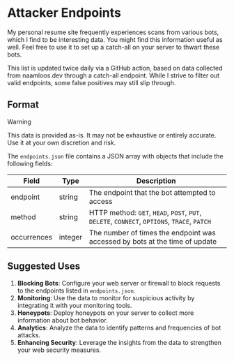 # Attacker Endpoints

My personal resume site frequently experiences scans from various bots, which I find to be interesting data. You might find this information useful as well. Feel free to use it to set up a catch-all on your server to thwart these bots.

This list is updated twice daily via a GitHub action, based on data collected from naamloos.dev through a catch-all endpoint. While I strive to filter out valid endpoints, some false positives may still slip through.

## Format

> [!WARNING]
> This data is provided as-is. It may not be exhaustive or entirely accurate. Use it at your own discretion and risk.

The `endpoints.json` file contains a JSON array with objects that include the following fields:

| Field       | Type    | Description                                                                 |
|-------------|---------|-----------------------------------------------------------------------------|
| endpoint    | string  | The endpoint that the bot attempted to access                               |
| method      | string  | HTTP method: `GET`, `HEAD`, `POST`, `PUT`, `DELETE`, `CONNECT`, `OPTIONS`, `TRACE`, `PATCH` |
| occurrences | integer | The number of times the endpoint was accessed by bots at the time of update |

## Suggested Uses


1. **Blocking Bots**: Configure your web server or firewall to block requests to the endpoints listed in `endpoints.json`.
2. **Monitoring**: Use the data to monitor for suspicious activity by integrating it with your monitoring tools.
3. **Honeypots**: Deploy honeypots on your server to collect more information about bot behavior.
4. **Analytics**: Analyze the data to identify patterns and frequencies of bot attacks.
5. **Enhancing Security**: Leverage the insights from the data to strengthen your web security measures.


